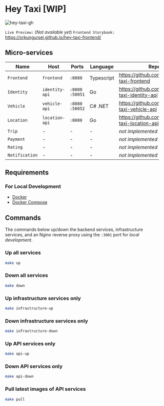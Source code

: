 # Hey Taxi [WIP]

![hey-taxi-gh](https://user-images.githubusercontent.com/288159/168375490-ce3e975d-c802-4987-b42a-df2496e0264f.png)

`Live Preview:` (*Not available yet*)
`Frontend Storybook:` https://orkungursel.github.io/hey-taxi-frontend/

## Micro-services

  | Name              | Host           | Ports            | Language   | Repository          |
  | ------------   | -------------- | ---------------- | ---------- | ------------------- |
  | `Frontend`     | `frontend`     | `:8080`          | Typescript | https://github.com/orkungursel/hey-taxi-frontend |
  | `Identity`     | `identity-api` | `:8080` `:50051` | Go         | https://github.com/orkungursel/hey-taxi-identity-api |
  | `Vehicle`      | `vehicle-api`  | `:8080` `:50052` | C# .NET    | https://github.com/orkungursel/hey-taxi-vehicle-api |
  | `Location`     | `location-api` | `:8080`          | Go         | https://github.com/orkungursel/hey-taxi-location-api |
  | `Trip`         | -              | -                | -          | *not implemented yet* |
  | `Payment`      | -              | -                | -          | *not implemented yet* |
  | `Rating`       | -              | -                | -          | *not implemented yet* |
  | `Notification` | -              | -                | -          | *not implemented yet* |

## Requirements
### For Local Development
  - [Docker](https://www.docker.com/)
  - [Docker Compose](https://docs.docker.com/compose/install/)

## Commands

The commands below up/down the backend services, infrastructure services, and an Nginx reverse proxy using the `:3001` port for *local development*.

### Up all services

```bash
make up
```

### Down all services

```bash
make down
```

### Up infrastructure services only

```bash
make infrastructure-up
```

### Down infrastructure services only

```bash
make infrastructure-down
```

### Up API services only

```bash
make api-up
```

### Down API services only

```bash
make api-down
```

### Pull latest images of API services

```bash
make pull
```